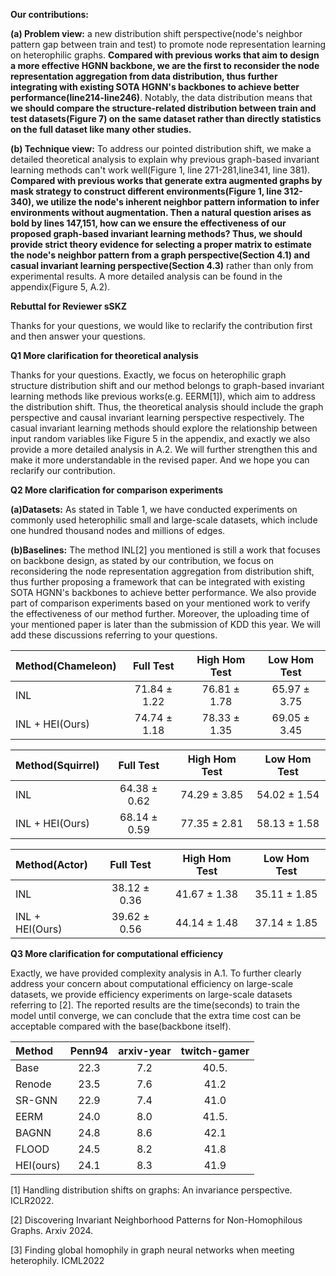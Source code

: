 **Our contributions:**

**(a) Problem view:** a new distribution shift perspective(node's neighbor pattern gap between train and test) to promote node representation learning on heterophilic graphs. **Compared with previous works that aim to design a more effective HGNN backbone, we are the first to reconsider the node representation aggregation from data distribution, thus further integrating with existing SOTA HGNN's backbones to achieve better performance(line214-line246)**. Notably, the data distribution means that **we should compare the structure-related distribution between train and test datasets(Figure 7) on the same dataset rather than directly statistics on the full dataset like many other studies.** 

**(b) Technique view:** To address our pointed distribution shift, we make a detailed theoretical analysis to explain why previous graph-based invariant learning methods can't work well(Figure 1, line 271-281,line341, line 381). **Compared with previous works that generate extra augmented graphs by mask strategy to construct different environments(Figure 1, line 312-340), we utilize the node's inherent neighbor pattern information to infer environments without augmentation. Then a natural question arises as bold by lines 147,151, how can we ensure the effectiveness of our proposed graph-based invariant learning methods? Thus, we should provide strict theory evidence for selecting a proper matrix to estimate the node's neighbor pattern from a graph perspective(Section 4.1) and casual invariant learning perspective(Section 4.3)** rather than only from experimental results. A more detailed analysis can be found in the appendix(Figure 5, A.2).



**Rebuttal for Reviewer sSKZ**

Thanks for your questions, we would like to reclarify the contribution first and then answer your questions.

**Q1 More clarification for theoretical analysis**

Thanks for your questions. Exactly, we focus on heterophilic graph structure distribution shift and our method belongs to graph-based invariant learning methods like previous works(e.g. EERM[1]), which aim to address the distribution shift. Thus, the theoretical analysis should include the graph perspective and causal invariant learning perspective respectively. The casual invariant learning methods should explore the relationship between input random variables like Figure 5 in the appendix, and exactly we also provide a more detailed analysis in A.2. We will further strengthen this and make it more understandable in the revised paper. And we hope you can reclarify our contribution.

**Q2 More clarification for comparison experiments**

**(a)Datasets:** As stated in Table 1, we have conducted experiments on commonly used heterophilic small and large-scale datasets, which include one hundred thousand nodes and millions of edges.

**(b)Baselines:** The method INL[2] you mentioned is still a work that focuses on backbone design, as stated by our contribution, we focus on reconsidering the node representation aggregation from distribution shift, thus further proposing a framework that can be integrated with existing SOTA HGNN's backbones to achieve better performance. We also provide part of comparison experiments based on your mentioned work to verify the effectiveness of our method further. Moreover, the uploading time of your mentioned paper is later than the submission of KDD this year. We will add these discussions referring to your questions.

|  Method(Chameleon)  | Full Test| High Hom Test  | Low Hom Test  |
|  :------  | :------:  | :------:  | :------:  | 
| INL  | 71.84 ± 1.22 | 76.81 ± 1.78| 65.97 ± 3.75  | 
| INL + HEI(Ours) | 74.74 ± 1.18 |  78.33 ± 1.35 |69.05  ± 3.45 |  

|  Method(Squirrel)  | Full Test| High Hom Test  | Low Hom Test  |
|  :------  | :------:  | :------:  | :------:  | 
| INL  | 64.38 ± 0.62 | 74.29 ± 3.85| 54.02 ± 1.54  | 
| INL + HEI(Ours) | 68.14 ± 0.59 |  77.35 ± 2.81 |58.13 ± 1.58   |

|  Method(Actor)  | Full Test| High Hom Test  | Low Hom Test  |
|  :------  | :------:  | :------:  | :------:  | 
| INL  | 38.12 ± 0.36 | 41.67 ± 1.38 |35.11 ± 1.85  | 
| INL + HEI(Ours) | 39.62 ± 0.56 | 44.14 ± 1.48 |37.14 ± 1.85  |

**Q3 More clarification for computational efficiency**

Exactly, we have provided complexity analysis in A.1. To further clearly address your concern about computational efficiency on large-scale datasets, we provide efficiency experiments on large-scale datasets referring to [2]. The reported results are the time(seconds) to train the model until converge, we can conclude that the extra time cost can be acceptable compared with the base(backbone itself). 

|  Method  | Penn94| arxiv-year  | twitch-gamer |
|  :------  | :------:  | :------:  | :------:  | 
| Base   | 22.3 | 7.2| 40.5.  | 
| Renode | 23.5 | 7.6| 41.2  |  
| SR-GNN | 22.9 | 7.4| 41.0  |   
| EERM   | 24.0 | 8.0| 41.5.  |  
| BAGNN  | 24.8 | 8.6| 42.1 |   
| FLOOD  | 24.5 | 8.2| 41.8  | 
| HEI(ours)| 24.1 | 8.3| 41.9 | 

[1] Handling distribution shifts on graphs: An invariance perspective. ICLR2022.

[2] Discovering Invariant Neighborhood Patterns for Non-Homophilous Graphs. Arxiv 2024.

[3] Finding global homophily in graph neural networks when meeting heterophily. ICML2022